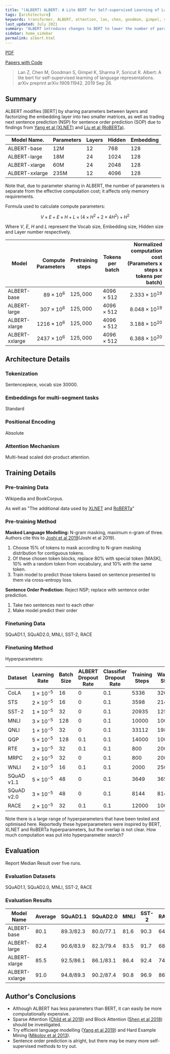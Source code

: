 ```yaml
---
title: "(ALBERT) ALBERT: A Lite BERT for Self-supervised Learning of Language Representations"
tags: [architecture]
keywords: transformer, ALBERT, attention, lan, chen, goodman, gimpel, sharma, soricut
last_updated: July 2021
summary: "ALBERT introduces changes to BERT to lower the number of parameters."
sidebar: home_sidebar
permalink: albert.html
---
```


[PDF](https://arxiv.org/pdf/1909.11942.pdf)

[Papers with Code](https://paperswithcode.com/paper/albert-a-lite-bert-for-self-supervised)


> Lan Z, Chen M, Goodman S, Gimpel K, Sharma P, Soricut R. Albert: A lite bert for self-supervised learning of language representations. arXiv preprint arXiv:1909.11942. 2019 Sep 26.

## Summary

ALBERT modifies [BERT] by sharing parameters between layers and factorizing the embedding layer into two smaller matrices, as well as trading next sentence prediction (NSP) for sentence order prediction (SOP) due to findings from [Yang et al (XLNET)](XLNET) and [Liu et al (RoBERTa)](RoBERTa).

|Model Name.   |Parameters|Layers|Hidden|Embedding|
|--------------|----------|------|------|---------|
|ALBERT-base   |12M       |12    |768   |128      |
|ALBERT-large  |18M       |24    |1024  |128      |
|ALBERT-xlarge |60M       |24    |2048  |128      |
|ALBERT-xxlarge|235M      |12    |4096  |128      |

Note that, due to parameter sharing in ALBERT, the number of parameters is separate from the effective computation cost; it affects only memory requirements.

Formula used to calculate compute parameters:

$$ V \times E + E \times H + L \times (4 \times H^2 + 2 \times 4H^2) + H^2$$

Where $V$, $E$, $H$ and $L$ represent the Vocab size, Embedding size, Hidden size and Layer number respectively.

|Model         |Compute Parameters |Pretraining steps|Tokens per batch |Normalized computation cost (Parameters x steps x tokens per batch)|
|--------------|------------------:|-----------------|-----------------|------------------------------------------------------------------:|
|ALBERT-base   |$89 \times 10^6$   |$125,000$        |$4096 \times 512$|$2.333 \times 10^{19}$ |
|ALBERT-large  |$307 \times 10^6$  |$125,000$        |$4096 \times 512$|$8.048 \times 10^{19}$ |
|ALBERT-xlarge |$1216 \times 10^6$ |$125,000$        |$4096 \times 512$|$3.188 \times 10^{20}$ |
|ALBERT-xxlarge|$2437 \times 10^6$ |$125,000$        |$4096 \times 512$|$6.388 \times 10^{20}$ |

## Architecture Details

### Tokenization

Sentencepiece, vocab size 30000.

### Embeddings for multi-segment tasks

Standard

### Positional Encoding

Absolute

### Attention Mechanism

Multi-head scaled dot-product attention.

## Training Details

### Pre-training Data

Wikipedia and BookCorpus.

As well as "The additional data used by [XLNET] and [RoBERTa]"

### Pre-training Method

**Masked Language Modelling:**
N-gram masking, maximum n-gram of three. Authors cite this to [Joshi et al 2019](Joshi et al 2019).

1. Choose 15% of tokens to mask according to N-gram masking distribution for contiguous tokens.
2. Of these chosen token blocks, replace 80% with special token \[MASK\], 10% with a random token from vocabulary, and 10% with the same token.
3. Train model to predict those tokens based on sentence presented to them via cross-entropy loss.

**Sentence Order Prediction:**
Reject NSP; replace with sentence order prediction.

1. Take two sentences next to each other
2. Make model predict their order

### Finetuning Data

SQuAD1.1, SQuAD2.0, MNLI, SST-2, RACE

### Finetuning Method

Hyperparameters:

| Dataset   | Learning Rate    | Batch Size | ALBERT Dropout Rate | Classifier Dropout Rate | Training Steps | Warmup Steps | Maximum Sequence Length |
|-----------|------------------|------------|---------------------|-------------------------|----------------|--------------|-----------|
| CoLA      |$1 \times 10^{-5}$| 16         | 0                   |        0.1              | 5336           | 320          | 512       |
| STS       |$2 \times 10^{-5}$| 16         | 0                   |        0.1              | 3598           | 214          | 512       |
| SST-2     |$1 \times 10^{-5}$| 32         | 0                   |        0.1              | 20935          | 1256         | 512       |
| MNLI      |$3 \times 10^{-5}$| 128        | 0                   |        0.1              | 10000          | 1000         | 512       |
| QNLI      |$1 \times 10^{-5}$| 32         | 0                   |        0.1              | 33112          | 1986         | 512       |
| QQP       |$5 \times 10^{-5}$| 128        | 0.1                 |        0.1              | 14000          | 1000         | 512       |
| RTE       |$3 \times 10^{-5}$| 32         | 0.1                 |        0.1              | 800            | 200          | 512       |
| MRPC      |$2 \times 10^{-5}$| 32         | 0                   |        0.1              | 800            | 200          | 512       |
| WNLI      |$2 \times 10^{-5}$| 16         | 0.1                 |        0.1              | 2000           | 250          | 512       |
| SQuAD v1.1|$5 \times 10^{-5}$| 48         | 0                   |        0.1              | 3649           | 365          | 384       |
| SQuAD v2.0|$3 \times 10^{-5}$| 48         | 0                   |        0.1              | 8144           | 814          | 512       |
| RACE      |$2 \times 10^{-5}$| 32         | 0.1                 |        0.1              | 12000          | 1000         | 512       |

Note there is a large range of hyperparameters that have been tested and optimised here. Reportedly these hyperparameters were inspired by BERT, XLNET and RoBERTa hyperparameters, but the overlap is not clear. How much computation was put into hyperparameter search?

## Evaluation

Report Median Result over five runs.

### Evaluation Datasets

SQuAD1.1, SQuAD2.0, MNLI, SST-2, RACE

### Evaluation Results

|Model Name      | Average  | SQuAD1.1 | SQuAD2.0 | MNLI     | SST-2    | RACE     |
|----------------|----------|----------|----------|----------|----------|----------|
|ALBERT-base     |80.1      |89.3/82.3 | 80.0/77.1|81.6      |90.3      | 64.0     |
|ALBERT-large    |82.4      |90.6/83.9 | 82.3/79.4|83.5      |91.7      | 68.5     |
|ALBERT-xlarge   |85.5      |92.5/86.1 | 86.1/83.1|86.4      |92.4      | 74.8     |
|ALBERT-xxlarge  |91.0      |94.8/89.3 | 90.2/87.4|90.8      |96.9      | 86.5     |


## Author's Conclusions

* Although ALBERT has less parameters than BERT, it can easily be more computationally expensive. 
* Sparse Attention ([Child et al 2019]) and Block Attention ([Shen et al 2018]) should be investigated.
* Try efficient language modelling ([Yang et al 2019]) and Hard Example Mining ([Mikolov et al 2013]).
* Sentence order prediction is alright, but there may be many more self-supervised methods to try out.


[Mikolov et al 2013]: https://arxiv.org/abs/1310.4546
[Child et al 2019]: https://arxiv.org/abs/1904.10509
[Shen et al 2018]: https://arxiv.org/abs/1804.00857
[Joshi et al 2019]: https://arxiv.org/abs/1907.10529

[Yang et al 2019]: https://arxiv.org/abs/1906.08237
[XLNET]: https://arxiv.org/abs/1906.08237

[RoBERTa]: https://arxiv.org/abs/1907.11692
